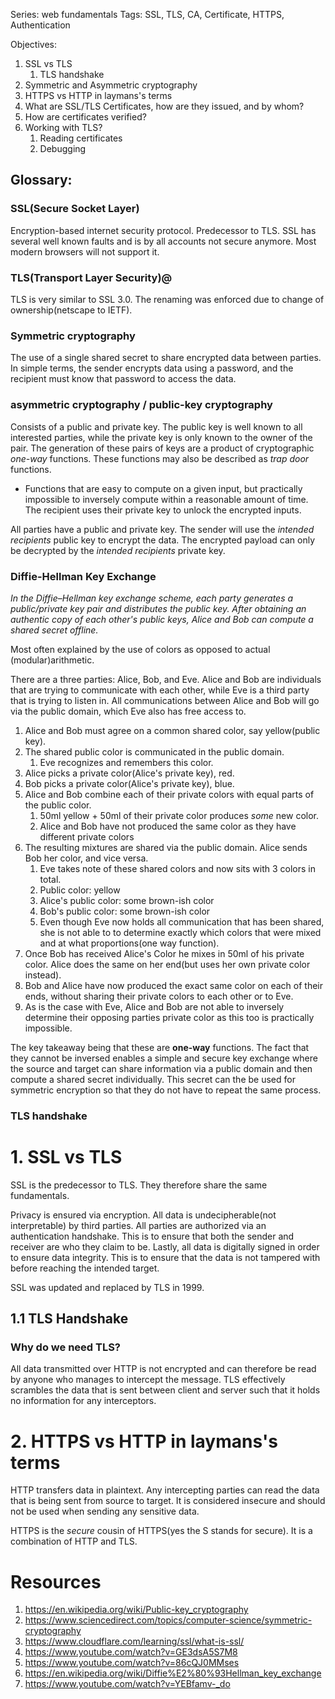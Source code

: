 Series: web fundamentals
Tags: SSL, TLS, CA, Certificate, HTTPS, Authentication

Objectives:
1. SSL vs TLS
   1. TLS handshake
2. Symmetric and Asymmetric cryptography
3. HTTPS vs HTTP in laymans's terms
4. What are SSL/TLS Certificates, how are they issued, and by whom?
5. How are certificates verified?
6. Working with TLS?
   1. Reading certificates
   2. Debugging


## Glossary:
### SSL(Secure Socket Layer)
Encryption-based internet security protocol. Predecessor to TLS. SSL has several well known faults and is by all accounts not secure anymore. Most modern browsers will not support it.

### TLS(Transport Layer Security)@
TLS is very similar to SSL 3.0. The renaming was enforced due to change of ownership(netscape to IETF).

### Symmetric cryptography
The use of a single shared secret to share encrypted data between parties. In simple terms, the sender encrypts data using a password, and the recipient must know that password to access the data.

### asymmetric cryptography / public-key cryptography
Consists of a public and private key. The public key is well known to all interested parties, while the private key is only known to the owner of the pair. The generation of these pairs of keys are a product of cryptographic *one-way* functions. These functions may also be described as *trap door* functions.
 - Functions that are easy to compute on a given input, but practically impossible to inversely compute within a reasonable amount of time. The recipient uses their private key to unlock the encrypted inputs.

All parties have a public and private key. The sender will use the *intended recipients* public key to encrypt the data. The encrypted payload can only be decrypted by the *intended recipients* private key.

### Diffie-Hellman Key Exchange
*In the Diffie–Hellman key exchange scheme, each party generates a public/private key pair and distributes the public key. After obtaining an authentic copy of each other's public keys, Alice and Bob can compute a shared secret offline.*

Most often explained by the use of colors as opposed to actual (modular)arithmetic.

There are a three parties: Alice, Bob, and Eve. Alice and Bob are individuals that are trying to communicate with each other, while Eve is a third party that is trying to listen in. All communications between Alice and Bob will go via the public domain, which Eve also has free access to.

1. Alice and Bob must agree on a common shared color, say yellow(public key).
2. The shared public color is communicated in the public domain.
   1. Eve recognizes and remembers this color.
3. Alice picks a private color(Alice's private key), red.
4. Bob picks a private color(Alice's private key), blue.
5. Alice and Bob combine each of their private colors with equal parts of the public color.
   1. 50ml yellow + 50ml of their private color produces *some* new color.
   2. Alice and Bob have not produced the same color as they have different private colors
6. The resulting mixtures are shared via the public domain. Alice sends Bob her color, and vice versa.
   1. Eve takes note of these shared colors and now sits with 3 colors in total.
   2. Public color: yellow
   3. Alice's public color: some brown-ish color
   4. Bob's public color: some brown-ish color
   5. Even though Eve now holds all communication that has been shared, she is not able to to determine exactly which colors that were mixed and at what proportions(one way function).
8.  Once Bob has received Alice's Color he mixes in 50ml of his private color. Alice does the same on her end(but uses her own private color instead).
9.  Bob and Alice have now produced the exact same color on each of their ends, without sharing their private colors to each other or to Eve.
10. As is the case with Eve, Alice and Bob are not able to inversely determine their opposing parties private color as this too is practically impossible.

The key takeaway being that these are **one-way** functions. The fact that they cannot be inversed enables a simple and secure key exchange where the source and target can share information via a public domain and then compute a shared secret individually. This secret can the be used for symmetric encryption so that they do not have to repeat the same process.

### TLS handshake



# 1. SSL vs TLS
SSL is the predecessor to TLS. They therefore share the same fundamentals.

Privacy is ensured via encryption. All data is undecipherable(not interpretable) by third parties. All parties are authorized via an authentication handshake. This is to ensure that both the sender and receiver are who they claim to be. Lastly, all data is digitally signed in order to ensure data integrity. This is to ensure that the data is not tampered with before reaching the intended target.

SSL was updated and replaced by TLS in 1999.

## 1.1 TLS Handshake

### Why do we need TLS?
All data transmitted over HTTP is not encrypted and can therefore be read by anyone who manages to intercept the message. TLS effectively scrambles the data that is sent between client and server such that it holds no information for any interceptors.

# 2. HTTPS vs HTTP in laymans's terms
HTTP transfers data in plaintext. Any intercepting parties can read the data that is being sent from source to target. It is considered insecure and should not be used when sending any sensitive data.

HTTPS is the *secure* cousin of HTTPS(yes the S stands for secure). It is a combination of HTTP and TLS.



# Resources
1. https://en.wikipedia.org/wiki/Public-key_cryptography
2. https://www.sciencedirect.com/topics/computer-science/symmetric-cryptography
3. https://www.cloudflare.com/learning/ssl/what-is-ssl/
4. https://www.youtube.com/watch?v=GE3dsA5S7M8
5. https://www.youtube.com/watch?v=86cQJ0MMses
6. https://en.wikipedia.org/wiki/Diffie%E2%80%93Hellman_key_exchange
7. https://www.youtube.com/watch?v=YEBfamv-_do